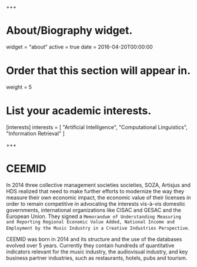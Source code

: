 +++
# About/Biography widget.
widget = "about"
active = true
date = 2016-04-20T00:00:00

# Order that this section will appear in.
weight = 5

# List your academic interests.
[interests]
  interests = [
    "Artificial Intelligence",
    "Computational Linguistics",
    "Information Retrieval"
  ]


 
+++

# CEEMID

In 2014 three collective management societies societies, SOZA, Artisjus and HDS realized that need to make further efforts to modernize the way they measure their own economic impact, the economic value of their licenses in order to remain competitive in advocating the interests vis-à-vis domestic governments, international organizations like CISAC and GESAC and the European Union. They signed a `Memorandum of Understanding Measuring and Reporting Regional Economic Value Added, National Income and Employment by the Music Industry in a Creative Industries Perspective`.

CEEMID was born in 2014 and its structure and the use of the databases evolved over 5 years.  Currently they contain hundreds of quantitative indicators relevant for the music industry, the audiovisual industry, and key business partner industries, such as restaurants, hotels, pubs and tourism.  
